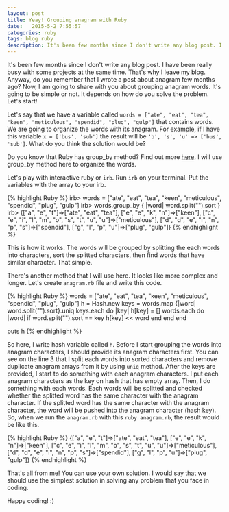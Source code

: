 ```yaml
---
layout: post
title: Yeay! Grouping anagram with Ruby
date:   2015-5-2 7:55:57
categories: ruby
tags: blog ruby
description: It's been few months since I don't write any blog post. I have been really busy with some projects at the same time. That's why I leave my blog. Anyway, do you remember that I wrote a post about anagram few months ago? Now, I am going to share with you about grouping anagram words. It's going to be simple or not. It depends on how do you solve the problem. Let's start!
---
```

It's been few months since I don't write any blog post. I have been really busy with some projects at the same time. That's why I leave my blog. Anyway, do you remember that I wrote a post about anagram few months ago? Now, I am going to share with you about grouping anagram words. It's going to be simple or not. It depends on how do you solve the problem. Let's start! <!--more-->

Let's say that we have a variable called `words = ["ate", "eat", "tea", "keen", "meticulous", "spendid", "plug", "gulp"]` that contains words. We are going to organize the words with its anagram. For example, if I have this variable `x = ['bus', 'sub']` the result will be `'b', 's', 'u' => ['bus', 'sub']`. What do you think the solution would be?

Do you know that Ruby has group_by method? Find out more <a target="_blank" href="http://ruby-doc.org/core-2.2.2/Enumerable.html#method-i-group_by">here</a>. I will use group_by method here to organize the words.

Let's play with interactive ruby or `irb`. Run `irb` on your terminal. Put the variables with the array to your irb.

{% highlight Ruby %}
irb> words = ["ate", "eat", "tea", "keen", "meticulous", "spendid", "plug", "gulp"]
irb> words.group_by { |word| word.split("").sort }
irb> {["a", "e", "t"]=>["ate", "eat", "tea"], ["e", "e", "k", "n"]=>["keen"], ["c", "e", "i", "l", "m", "o", "s", "t", "u", "u"]=>["meticulous"], ["d", "d", "e", "i", "n", "p", "s"]=>["spendid"], ["g", "l", "p", "u"]=>["plug", "gulp"]}
{% endhighlight %}

This is how it works. The words will be grouped by splitting the each words into characters, sort the splitted characters, then find words that have similar character. That simple.

There's another method that I will use here. It looks like more complex and longer. Let's create `anagram.rb` file and write this code.

{% highlight Ruby %}
words = ["ate", "eat", "tea", "keen", "meticulous", "spendid", "plug", "gulp"]
h = Hash.new
keys = words.map {|word| word.split("").sort}.uniq
keys.each do |key|
  h[key] = []
  words.each do |word|
    if word.split("").sort == key
      h[key] << word
    end
  end
end

puts h
{% endhighlight %}

So here, I write hash variable called `h`. Before I start grouping the words into anagram characters, I should provide its anagram characters first. You can see on the line 3 that I split each words into sorted characters and remove duplicate anagram arrays from it by using `uniq` method. After the keys are provided, I start to do something with each anagram characters. I put each anagram characters as the key on hash that has empty array. Then, I do something with each words. Each words will be splitted and checked whether the splitted word has the same character with the anagram character. If the splitted word has the same character with the anagram character, the word will be pushed into the anagram character (hash key). So, when we run the `anagram.rb` with this `ruby anagram.rb`, the result would be like this.

{% highlight Ruby %}
{["a", "e", "t"]=>["ate", "eat", "tea"], ["e", "e", "k", "n"]=>["keen"], ["c", "e", "i", "l", "m", "o", "s", "t", "u", "u"]=>["meticulous"], ["d", "d", "e", "i", "n", "p", "s"]=>["spendid"], ["g", "l", "p", "u"]=>["plug", "gulp"]}
{% endhighlight %}

That's  all from me! You can use your own solution. I would say that we should use the simplest solution in solving any problem that you face in coding.

Happy coding! :)

